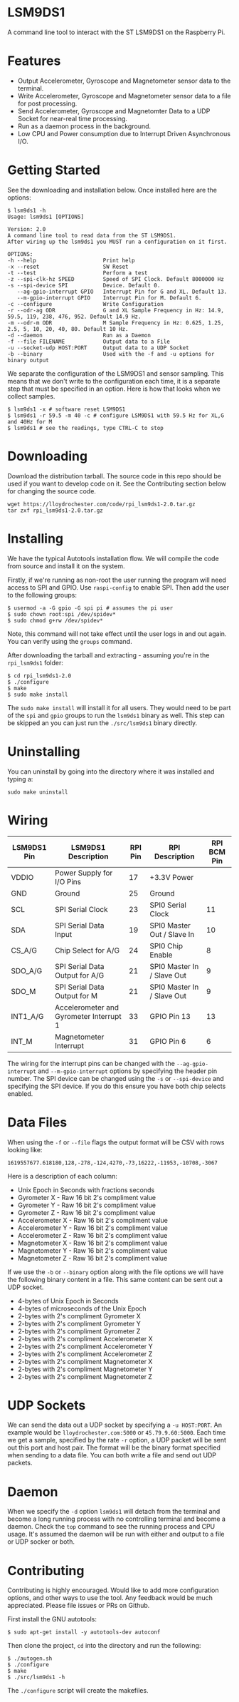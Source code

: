 # LSM9DS1

A command line tool to interact with the ST LSM9DS1 on the Raspberry Pi.

# Features

* Output Accelerometer, Gyroscope and Magnetometer sensor data to the terminal.
* Write Accelerometer, Gyroscope and Magnetometer sensor data to a file for post processing.
* Send Accelerometer, Gyroscope and Magnetomter Data to a UDP Socket for near-real time processing.
* Run as a daemon process in the background.
* Low CPU and Power consumption due to Interrupt Driven Asynchronous I/O.

# Getting Started

See the downloading and installation below. Once installed here are the options:

```
$ lsm9ds1 -h
Usage: lsm9ds1 [OPTIONS]

Version: 2.0
A command line tool to read data from the ST LSM9DS1.
After wiring up the lsm9ds1 you MUST run a configuration on it first.

OPTIONS:
-h --help                     Print help
-x --reset                    SW Reset
-t --test                     Perform a test
-z --spi-clk-hz SPEED         Speed of SPI Clock. Default 8000000 Hz
-s --spi-device SPI           Device. Default 0.
   --ag-gpio-interrupt GPIO   Interrupt Pin for G and XL. Default 13.
   --m-gpio-interrupt GPIO    Interrupt Pin for M. Default 6.
-c --configure                Write Configuration
-r --odr-ag ODR               G and XL Sample Frequency in Hz: 14.9, 59.5, 119, 238, 476, 952. Default 14.9 Hz.
-m --odr-m ODR                M Sample Frequency in Hz: 0.625, 1.25, 2.5, 5, 10, 20, 40, 80. Default 10 Hz.
-d --daemon                   Run as a Daemon
-f --file FILENAME            Output data to a File
-u --socket-udp HOST:PORT     Output data to a UDP Socket
-b --binary                   Used with the -f and -u options for binary output
```

We separate the configuration of the LSM9DS1 and sensor sampling. This means that we don't write to the configuration each time, it is a separate step that must be specified in an option. Here is how that looks when we collect samples.

```
$ lsm9ds1 -x # software reset LSM9DS1
$ lsm9ds1 -r 59.5 -m 40 -c # configure LSM9DS1 with 59.5 Hz for XL,G and 40Hz for M
$ lsm9ds1 # see the readings, type CTRL-C to stop
```

# Downloading

Download the distribution tarball. The source code in this repo should be used if you want to develop code on it. See the Contributing section below for changing the source code.

```
wget https://lloydrochester.com/code/rpi_lsm9ds1-2.0.tar.gz
tar zxf rpi_lsm9ds1-2.0.tar.gz
```

# Installing

We have the typical Autotools installation flow. We will compile the code from source and install it on the system.

Firstly, if we're running as non-root the user running the program will need access to SPI and GPIO. Use `raspi-config` to enable SPI. Then add the user to the following groups:

```
$ usermod -a -G gpio -G spi pi # assumes the pi user
$ sudo chown root:spi /dev/spidev*
$ sudo chmod g+rw /dev/spidev*
```

Note, this command will not take effect until the user logs in and out again. You can verify using the `groups` command.

After downloading the tarball and extracting - assuming you're in the `rpi_lsm9ds1` folder:

```
$ cd rpi_lsm9ds1-2.0
$ ./configure
$ make
$ sudo make install
```

The `sudo make install` will install it for all users. They would need to be part of the `spi` and `gpio` groups to run the `lsm9ds1` binary as well. This step can be skipped an you can just run the `./src/lsm9ds1` binary directly.

# Uninstalling

You can uninstall by going into the directory where it was installed and typing a:

```
sudo make uninstall
```

# Wiring


| LSM9DS1 Pin | LSM9DS1 Description                     | RPI Pin | RPI Description            | RPI BCM Pin |
|-------------|-----------------------------------------|---------|----------------------------|-------------|
| VDDIO       | Power Supply for I/O Pins               | 17      | +3.3V Power                |             |
| GND         | Ground                                  | 25      | Ground                     |             |
| SCL         | SPI Serial Clock                        | 23      | SPI0 Serial Clock          | 11          |
| SDA         | SPI Serial Data Input                   | 19      | SPI0 Master Out / Slave In | 10          |
| CS_A/G      | Chip Select for A/G                     | 24      | SPI0 Chip Enable           | 8           |
| SDO_A/G     | SPI Serial Data Output for A/G          | 21      | SPI0 Master In / Slave Out | 9           |
| SDO_M       | SPI Serial Data Output for M            | 21      | SPI0 Master In / Slave Out | 9           |
| INT1_A/G    | Accelerometer and Gyrometer Interrupt 1 | 33      | GPIO Pin 13                | 13          |
| INT_M       | Magnetometer Interrupt                  | 31      | GPIO Pin 6                 | 6           |

The wiring for the interrupt pins can be changed with the `--ag-gpio-interrupt` and `--m-gpio-interrupt` options by specifying the header pin number. The SPI device can be changed using the `-s` or `--spi-device` and specifying the SPI device. If you do this ensure you have both chip selects enabled.

# Data Files

When using the `-f` or `--file` flags the output format will be CSV with rows looking like:

```
1619557677.618180,128,-278,-124,4270,-73,16222,-11953,-10708,-3067
```

Here is a description of each column:
* Unix Epoch in Seconds with fractions seconds
* Gyrometer X - Raw 16 bit 2's compliment value
* Gyrometer Y - Raw 16 bit 2's compliment value
* Gyrometer Z - Raw 16 bit 2's compliment value
* Accelerometer X - Raw 16 bit 2's compliment value
* Accelerometer Y - Raw 16 bit 2's compliment value
* Accelerometer Z - Raw 16 bit 2's compliment value
* Magnetometer X - Raw 16 bit 2's compliment value
* Magnetometer Y - Raw 16 bit 2's compliment value
* Magnetometer Z - Raw 16 bit 2's compliment value

If we use the `-b` or `--binary` option along with the file options we will have the following binary content in a file. This same content can be sent out a UDP socket.

* 4-bytes of Unix Epoch in Seconds
* 4-bytes of microseconds of the Unix Epoch
* 2-bytes with 2's compliment Gyrometer X
* 2-bytes with 2's compliment Gyrometer Y
* 2-bytes with 2's compliment Gyrometer Z
* 2-bytes with 2's compliment Accelerometer X
* 2-bytes with 2's compliment Accelerometer Y
* 2-bytes with 2's compliment Accelerometer Z
* 2-bytes with 2's compliment Magnetometer X
* 2-bytes with 2's compliment Magnetometer Y
* 2-bytes with 2's compliment Magnetometer Z

# UDP Sockets

We can send the data out a UDP socket by specifying a `-u HOST:PORT`. An example would be `lloydrochester.com:5000` or `45.79.9.60:5000`. Each time we get a sample, specified by the rate `-r` option, a UDP packet will be sent out this port and host pair. The format will be the binary format specified when sending to a data file. You can both write a file and send out UDP packets.

# Daemon

When we specify the `-d` option `lsm9ds1` will detach from the terminal and become a long running process with no controlling terminal and become a daemon. Check the `top` command to see the running process and CPU usage. It's assumed the daemon will be run with either and output to a file or UDP socker or both.

# Contributing

Contributing is highly encouraged. Would like to add more configuration options, and other ways to use the tool. Any feedback would be much appreciated. Please file issues or PRs on Github.

First install the GNU autotools:

```
$ sudo apt-get install -y autotools-dev autoconf
```

Then clone the project, `cd` into the directory and run the following:

```
$ ./autogen.sh
$ ./configure
$ make
$ ./src/lsm9ds1 -h
```

The `./configure` script will create the makefiles.
